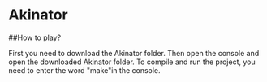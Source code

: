 # Akinator

##How to play?

First you need to download the Akinator folder. Then open the console and open the downloaded Akinator folder. To compile and run the project, you need to enter the word "make"in the console.
